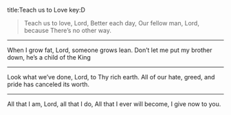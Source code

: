 title:Teach us to Love
key:D
>Teach us to love, Lord,
Better each day,
Our fellow man, Lord, because
There’s no other way.

---
When I grow fat, Lord,
someone grows lean. 
Don’t let me put my brother down,
he’s a child of the King

---

Look what we’ve done, Lord,
to Thy rich earth. 
All of our hate, greed, and pride
has canceled its worth.

---

All that I am, Lord,
all that I do,
All that I ever will become,
I give now to you.
